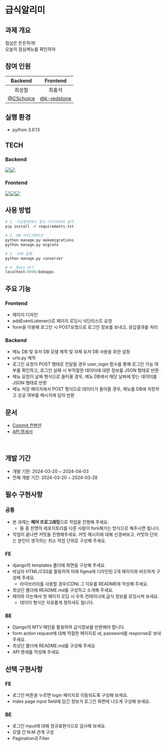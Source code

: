 # 급식알리미

## 과제 개요

점심은 든든하게!  
오늘의 점심메뉴를 확인하자

## 참여 인원

|Backend|Frontend| 
|:----:|:----:|
|최성철|최홍석|
|[@CSchoice](https://github.com/CSchoice)|[@k-redstone](https://github.com/k-redstone)|

## 실행 환경

 - python 3.9.13





## TECH
 ### Backend

  <img src="https://img.shields.io/badge/Python-3776AB?style=for-the-badge&logo=Python&logoColor=white"/><img src="https://img.shields.io/badge/django-092E20?style=for-the-badge&logo=django&logoColor=white"/>

### Frontend

  <img src="https://img.shields.io/badge/html5-E34F26?style=for-the-badge&logo=html5&logoColor=white"/><img src="https://img.shields.io/badge/CSS3-1572B6?style=for-the-badge&logo=CSS3&logoColor=white"/><img src="https://img.shields.io/badge/javascript-F7DF1E?style=for-the-badge&logo=javascript&logoColor=white"/>




## 사용 방법
```python
# 1. 가상환경에서 필수 라이브러리 설치
pip install -r requirements.txt

# 2. DB 마이그레이션
python manage.py makemigrations
python manage.py migrate

# 3. 서버 실행
python manage.py runserver

# 4. Root Url
localhost:8000/bobapps

```


## 주요 기능

### Frontend
- 페이지 디자인
- addEventListener()로 페이지 로딩시 식단리스트 요청
- form을 이용해 로그인 시 POST요청으로 로그인 정보를 보내고, 응답결과를 처리

### Backend
- 메뉴 DB 및 유저 DB 모델 제작 및 자체 유저 DB 사용을 위한 설정
- urls.py 제작
- 로그인 요청이 POST 형태로 전달될 경우 user_login 함수를 통해 로그인 가능 여부를 확인하고, 로그인 실패 시 부적절한 데이터에 대한 정보를 JSON 형태로 반환
- 메뉴 요청이 날짜 형식으로 들어올 경우, 메뉴 DB에서 해당 날짜에 맞는 데이터를 JSON 형태로 반환
- 메뉴 저장 페이지에서 POST 형식으로 데이터가 들어올 경우, 메뉴를 DB에 저장하고 성공 여부를 메시지에 담아 반환



## 문서
 - [Commit 컨벤션](./docs/GIT_CONVENTION.md)
 - [API 명세서](./docs/API_DOCS.md)



<br/>

## 개발 기간
- 개발 기한: 2024-03-20 ~ 2024-04-03
- 전체 개발 기간: 2024-03-20 ~ 2024-03-28

## 필수 구현사항

### 공통
- 본 과제는 **페어 프로그래밍**으로 작업을 진행해 주세요.
    - 둘 중 한명의 레포지토리를 다른 사람이 fork해가는 방식으로 해주시면 됩니다.
- 작업이 끝나면 커밋을 진행해주세요. 커밋 메시지에 대해 신경써보고, 커밋의 단위는 본인이 생각하는 최소 작업 단위로 구성해 주세요.

### FE
- django의 templates 폴더에 화면을 구성해 주세요.
- 바닐라 HTML/CSS를 활용하여 아래 figma에 디자인된 2개 페이지와 비슷하게 구성해 주세요.
    - 라이브러리를 사용할 경우(CDN) 그 이유를 README에 작성해 주세요.
- 최상단 폴더에 README.md를 구성하고 소개해 주세요.
- 페어와 의논해서 첫 페이지 로딩 시 우측 컨테이너에 급식 정보를 로딩시켜 보세요.
    - 데이터 형식은 자유롭게 정하셔도 됩니다.

### BE

- Django의 MTV 패턴을 활용하여 급식정보를 반환해야 합니다.
- form action request에 대해 적절한 페이지로 id, password를 response로 보내주세요.
- 최상단 폴더에 README.md를 구성해 주세요
- API 명세를 작성해 주세요.


## 선택 구현사항

### FE

- 로그인 버튼을 누르면 login 페이지로 이동되도록 구성해 보세요.
- index page input field에 담긴 정보가 로그인 화면에 나오게 구성해 보세요.

### BE

- 로그인 input에 대해 정규표현식으로 검사해 보세요.
- 모델 간 N:M 관계 구성
- Pagination과 Filter
